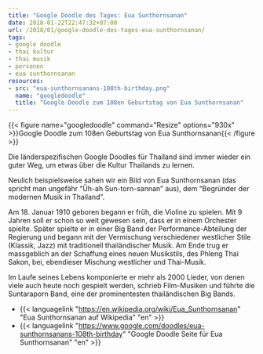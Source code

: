 ```yaml
---
title: "Google Doodle des Tages: Eua Sunthornsanan"
date: 2018-01-22T22:47:32+07:00
url: /2018/01/google-doodle-des-tages-eua-sunthornsanan/
tags:
- google doodle
- thai kultur
- thai musik
- personen
- eua sunthornsanan
resources:
- src: "eua-sunthornsanans-108th-birthday.png"
  name: "googledoodle"
  title: "Google Doodle zum 108en Geburtstag von Eua Sunthornsanan"
---
```


{{< figure name="googledoodle" command="Resize" options="930x" >}}Google Doodle zum 108en Geburtstag von Eua Sunthornsanan{{< /figure >}}

Die länderspezifischen Google Doodles für Thailand sind immer wieder ein guter Weg, um etwas über die Kultur Thailands zu lernen.

Neulich beispielsweise sahen wir ein Bild von Eua Sunthornsanan (das spricht man ungefähr “Üh-ah Sun-torn-sannan” aus), dem “Begründer der modernen Musik in Thailand”.

Am 18. Januar 1910 geboren begann er früh, die Violine zu spielen. Mit 9 Jahren soll er schon so weit gewesen sein, dass er in einem Orchester spielte. Später spielte er in einer Big Band der Performance-Abteilung der Regierung und begann mit der Vermischung verschiedener westlicher Stile (Klassik, Jazz) mit traditionell thailändischer Musik. Am Ende trug er massgeblich an der Schaffung eines neuen Musikstils, des Phleng Thai Sakon, bei, ebendieser Mischung westlicher und Thai-Musik.

Im Laufe seines Lebens komponierte er mehr als 2000 Lieder, von denen viele auch heute noch gespielt werden, schrieb Film-Musiken und führte die Suntaraporn Band, eine der prominentesten thailändischen Big Bands.

- {{< languagelink "<https://en.wikipedia.org/wiki/Eua_Sunthornsanan>" "Eua Sunthornsanan auf Wikipedia" "en" >}}
- {{< languagelink "<https://www.google.com/doodles/eua-sunthornsanans-108th-birthday>" "Google Doodle Seite für Eua Sunthornsanan" "en" >}}
